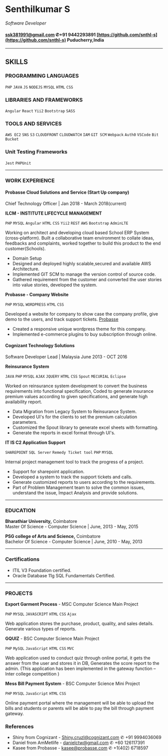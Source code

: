 # Senthilkumar S
*Software Developer*
#### [ssk381991@gmail.com](ssk381991@gmail.com)    ✆+91 9442293891    [https://github.com/snthl-s](https://github.com/snthl-s)    Puducherry,India
-----------------
## SKILLS
### PROGRAMMING LANGUAGES

`PHP` `JAVA` `JS` `NODEJS` `MYSQL` `HTML` `CSS`

### LIBRARIES AND FRAMEWORKS
`Angular` `React` `Yii2` `Bootstrap` `SASS`

### TOOLS AND SERVICES
`AWS EC2` `SNS` `S3` `CLOUDFRONT` `CLOUDWATCH` `IAM` `GIT SCM` `Webpack` `Auth0` `VSCode` `Bit Bucket`

### Unit Testing Frameworks
`Jest` `PHPUnit`

---------------
### WORK EXPERIENCE

#### Probasse Cloud Solutions and Service (Start Up company) 
Chief Technology Officer | Jan 2018 - March 2018(current)

<b>ILCM - INSTITUTE LIFECYCLE MANAGEMENT</b>

`PHP` `MYSQL` `Angular` `HTML` `CSS` `Yii2` `REST` `AWS` `Bootstrap` `AdminLTE`

Working on architect and developing cloud based School ERP System (cross-platform). Built a collaborative team environment to collate ideas, feedbacks and complaints, worked together to build this product to the end customer(Schools).

- Domain Setup
- Designed and deployed highly scalable,secured and available AWS Architecture.
- Implemented GIT SCM to manage the version control of source code.
- Gathered requirement from the customer and converted the user stories into value stories, developed the system.

<b>Probasse - Company Website</b>

`PHP` `MYSQL` `WORDPRESS` `HTML` `CSS`

Developed a website for company to show case the company profile, give demo to the users, and track support tickets. [Probasse](http://159.65.128.241/probasse/)
- Created a responsive unique wordpress theme for this company.
- Implemented e-commerce plugins to buy subscription through online.

#### Cognizant Technology Solutions 
Software Developer Lead | Malaysia June 2013 -  OCT 2016

<b>Reinsurance System</b>

`JAVA` `PHP` `MYSQL` `AJAX` `JQUERY` `HTML` `CSS` `Spout` `MECURIAL` `Eclipse`

Worked on reinsurance system development to convert the business requirements into functional specification, Coded to generate insurance premium values according to given specifications, and generate high availability report.

- Data Migration from Legacy System to Reinsurance System.
- Developed UI's for the clients to set the premium calculation parameters.
- Customized the Spout library to generate excel sheets with formatting. 
- Generate the reports in excel format through UI's.

<b>IT IS C2 Application Support </b>

`SHAREPOINT` `SQL Server` `Remedy Ticket tool` `PHP` `MYSQL`  

Internal project management tool to track the progress of a project.

- Support for sharepoint application.
- Developed a system to track the support tickets and calls.
- Generate customized reports to users according to the requirements.
- Part of Problem Management team to solve the common issues, understand the issue, Impact Analysis and provide solutions.

------------------

### EDUCATION

<b>Bharathiar University,</b> Coimbatore<br/>
Master Of Science - Computer Science | June, 2013 - May, 2015

<b>PSG college of Arts and Science,</b> Coimbatore<br/>
Bachelor Of Science - Computer Science | June, 2010 - May, 2013

-----------------
### Certifications

- ITIL V3 Foundation certified.
- Oracle Database 11g SQL Fundamentals Certified.

------------------

### PROJECTS

<b>Export Garment Process</b> - MSC Computer Science Main Project

`PHP` `MYSQL` `JAVASCRIPT` `HTML` `CSS` `Ajax`

Web application stores the purchase, product, quality, and sales details. Generate various types of reports.

<b>GQUIZ</b> - BSC Computer Science Main Project 

`PHP` `MySQL` `JavaScript` `HTML` `CSS` `MVC`

Web application used to conduct quiz through online portal, it gets the answer from the user and stores it in DB, Generates the score report to the admin. (This application has been implemented in the gateway function – Inter college competition )

<b>Mess Bill Payment System</b> - BSC Computer Science Mini Project

`PHP` `MYSQL` `JavaScript` `HTML` `CSS`

Online payment portal where the management will be able to upload the bills and students or parents will be able to pay the bill through payment gateway.

### References

- Shiny from Cognizant - Shiny.cruzl@cognizant.com ✆ +91 9994036069
- Daniel from AmMetlife - danielctw@gmail.com ✆ +60 126117391
- Kasee from Probasse - kasee@probasse.com ✆ +1(402) 6718597 

 
